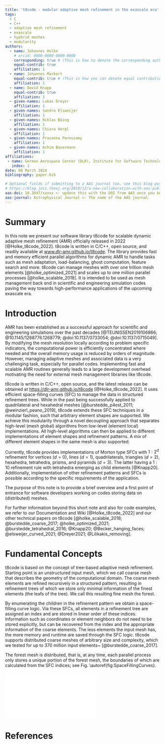 ```yaml
---
title: 't8code - modular adaptive mesh refinement in the exascale era'
tags:
  - C
  - C++
  - adaptive mesh refinement
  - exascale
  - hypbrid meshes
  - modularity
authors:
  - name: Johannes Holke
    # orcid: 0000-0000-0000-0000
    corresponding: true # (This is how to denote the corresponding author)
    equal-contrib: true
    affiliation: 1
  - name: Johannes Markert
    equal-contrib: true # (This is how you can denote equal contributions between multiple authors)
    affiliation: 1
  - name: David Knapp
    equal-contrib: true
    affiliation: 1
  - given-names: Lukas Dreyer
    affiliation: 1
  - given-names: Sandro Elsweijer
    affiliation: 1
  - given-names: Niklas Böing
    affiliation: 1
  - given-names: Chiara Hergl
    affiliation: 1
  - given-names: Prasanna Ponnusamy
    affiliation: 1
  - given-names: Achim Basermann
    affiliation: 1
affiliations:
 - name: German Aerospace Center (DLR), Institute for Software Technology, Cologne, Germany
   index: 1
date: 06 March 2024
bibliography: paper.bib

# Optional fields if submitting to a AAS journal too, see this blog post:
# https://blog.joss.theoj.org/2018/12/a-new-collaboration-with-aas-publishing
aas-doi: 10.3847/xxxxx <- update this with the DOI from AAS once you know it.
aas-journal: Astrophysical Journal <- The name of the AAS journal.
---
```


# Summary

In this note we present our software library t8code for
scalable dynamic adaptive mesh refinement (AMR) officially released in
2022 [@Holke_t8code_2022]. t8code is written in C/C++, open source, and
readily available at www.dlr-amr.github.io/t8code. The
library provides fast and memory efficient parallel algorithms for dynamic AMR
to handle tasks such as mesh adaptation, load-balancing, ghost computation,
feature search and more. t8code can manage meshes with over one
trillion mesh elements [@holke_optimized_2021] and scales up to one
million parallel processes [@holke_scalable_2018]. It is intended to
be used as mesh management back end in scientific and engineering simulation
codes paving the way towards high-performance applications of the upcoming
exascale era.

# Introduction

AMR has been established as a successful approach for scientific and
engineering simulations over the past decades [@TEUNISSEN2019106866;
@10.1145/1268776.1268779; @doi:10.1137/0733054; @doi:10.1137/0715049]. By
modifying the mesh resolution locally according to problem specific indicators,
the computational power is efficiently concentrated where needed and the
overall memory usage is reduced by orders of magnitude. However, managing
adaptive meshes and associated data is a very challenging task, especially for
parallel codes. Implementing fast and scalable AMR routines generally leads to
a large development overhead motivating the need for external mesh management
libraries like t8code.

t8code is written in C/C++, open source, and the latest release can be obtained at
https://dlr-amr.github.io/t8code [@Holke_t8code_2022].
It uses efficient space-filling curves (SFC) to manage the data in structured
refinement trees. While in the past being successfully applied to quadrilateral
and hexahedral meshes [@burstedde_p4est_2011; @weinzierl_peano_2019],
t8code extends these SFC techniques in a modular fashion, such that arbitrary
element shapes are supported. We achieve this modularity through a novel
decoupling approach that separates high-level (mesh global) algorithms from
low-level (element local) implementations. All high-level algorithms can then
be applied to different implementations of element shapes and refinement
patterns. A mix of different element shapes in the same mesh is also
supported.

Currently, t8code provides implementations of Morton type SFCs with
$1:2^d$ refinement for vertices ($d=0$), lines ($d=1$), quadrilaterals,
triangles ($d=2$), hexahedra, tetrahedra, prisms, and pyramids ($d=3$). The
latter having a $1:10$ refinement rule with tetrahedra emerging as child
elements [@Knapp20]. Additionally, implementation of other refinement
patterns and SFCs is possible according to the specific requirements of the
application.

The purpose of this note is to provide a brief overview and a first point of
entrance for software developers working on codes storing data on (distributed)
meshes. 

<!---
# The structure is as follows: \Secref{sec:foundations} gives a brief
# outline of the fundamental algorithms, \Secref{sec:interface} presents the
# interface, \Secref{sec:modularity} emphasizes the modularity of \tetcode while
# \Secref{sec:results} shows some performance results. Finally, in
# \Secref{sec:conclusion} we draw a conclusion and give a brief outlook.
-->

For further information beyond this short note and also for code examples, we
refer to our Documentation and Wiki [@Holke_t8code_2022] and our other
technical papers on t8code
[@holke_scalable_2018; @burstedde_coarse_2017; @holke_optimized_2021; @burstedde_tetrahedral_2016;
@Knapp20; @Becker_hanging_faces; @elsweijer_curved_2021; @Dreyer2021; @Lilikakis_removing].


# Fundamental Concepts

t8code is based on the concept of tree-based adaptive mesh refinement.
Starting point is an unstructured input mesh, which we call coarse mesh that
describes the geometry of the computational domain. The coarse mesh elements
are refined recursively in a structured pattern, resulting in refinement trees
of which we store only minimal information of the finest elements (the leafs of
the tree). We call this resulting fine mesh the forest.

By enumerating the children in the refinement pattern we obtain a space-filling
curve logic. Via these SFCs, all elements in a refinement tree are assigned an
index and are stored in linear order of these indices. Information such as
coordinates or element neighbors do not need to be stored explicitly, but can
be recovered from the index and the appropriate information of the coarse
elements. The less elements the input mesh has, the more memory and runtime are
saved through the SFC logic. t8code supports distributed coarse meshes of
arbitrary size and complexity, which we tested for up to 370 million input
elements~ [@burstedde_coarse_2017].

The forest mesh is distributed, that is, at any time, each parallel process
only stores a unique portion of the forest mesh, the boundaries of which are
calculated from the SFC indices; see Fig. \autoref{fig:SpaceFillingCurves}.

![Left: Quad-tree of an exemplary forest mesh consisting of two trees
($\text{k}_{\text{0}}$, $\text{k}_{\text{1}}$) distributed over three parallel
processes P0 to P2. The SFC is represented by a black curve tracing only the
finest elements (leaf nodes) of each tree. Right: Sketch of the associated
triangular mesh refined up to level three.\label{fig:SpaceFillingCurves}](pics/forestmesh.pdf)

# References
